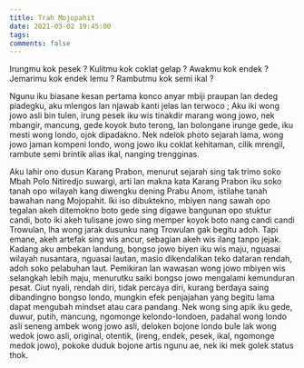 ```yaml
---
title: Trah Mojopahit
date: 2021-03-02 19:45:00
tags:
comments: false
---
```

Irungmu kok pesek  ?
Kulitmu kok coklat gelap  ?
Awakmu kok endek  ?
Jemarimu kok endek lemu  ?
Rambutmu kok semi ikal  ?

Ngunu iku biasane kesan pertama konco anyar mbiji praupan lan dedeg piadegku, aku mlengos lan njawab kanti jelas lan terwoco ;
Aku iki wong jowo asli bin tulen, irung pesek iku wis tinakdir marang wong jowo, nek mbangir, mancung, gede koyok buto terong, lan bolongane irunge gede, iku mesti wong londo, ojok dipadakno.
Nek ndelok photo sejarah lama, wong jowo jaman kompeni londo, wong jowo iku coklat kehitaman, cilik mrengil, rambute semi brintik alias ikal, nanging trengginas.

Aku lahir ono dusun Karang Prabon, menurut sejarah sing tak trimo soko Mbah Polo Nitiredjo suwargi, arti lan makna kata Karang Prabon iku soko tanah opo wilayah kang diwengku dening Prabu Anom, istilahe tanah bawahan nang Mojopahit. Iki iso dibuktekno, mbiyen nang sawah opo tegalan akeh ditemokno boto gede sing digawe bangunan opo stuktur candi, boto iki akeh tulisane jowo sing memper koyok boto nang candi candi Trowulan, lha wong jarak dusunku nang Trowulan gak begitu adoh.
Tapi emane, akeh artefak sing wis ancur, sebagian akeh wis ilang tanpo jejak.
Kadang aku ambekan landung, bongso jowo biyen iku wis maju, nguasai wilayah nusantara, nguasai lautan, masio dikendalikan teko dataran rendah, adoh soko pelabuhan laut. Pemikiran lan wawasan wong jowo mbiyen wis selangkah lebih maju, menurutku saiki bongso jowo mengalami kemunduran pesat.
Ciut nyali, rendah diri, tidak percaya diri, kurang berdaya saing dibandingno bongso londo, mungkin efek penjajahan yang begitu lama dapat mengubah mindset atau cara pandang.
Nek wong sing apik iku gede, duwur, putih, mancung, ngomonge kelondo-londoen, padahal wong londo asli seneng ambek wong jowo asli, deloken bojone londo bule lak wong wedok jowo asli, original, otentik, (ireng, endek, pesek, ikal, ngomonge medok jowo), pokoke duduk bojone artis ngunu ae, nek iki mek golek status thok.
